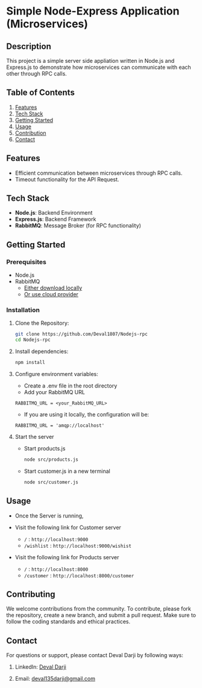 # Simple Node-Express Application (Microservices)

## Description

This project is a simple server side appliation written in Node.js and Express.js to demonstrate how microservices can communicate with each other through RPC calls.


## Table of Contents

1. [Features](#features)
2. [Tech Stack](#tech-stack)
3. [Getting Started](#getting-started)
4. [Usage](#usage)
5. [Contribution](#contributing)
6. [Contact](#contact)


## Features

- Efficient communication between microservices through RPC calls.
- Timeout functionality for the API Request.


## Tech Stack

- **Node.js**: Backend Environment
- **Express.js**: Backend Framework
- **RabbitMQ**: Message Broker (for RPC functionality) 


## Getting Started

### Prerequisites

- Node.js
- RabbitMQ 
    - [Either download locally](https://www.rabbitmq.com/docs/download) 
    - [Or use cloud provider](https://www.cloudamqp.com/)


### Installation

1. Clone the Repository:
    ```bash
    git clone https://github.com/Deval1807/Nodejs-rpc
    cd Nodejs-rpc
    ```

2. Install dependencies:
    ```bash
    npm install
    ```

3. Configure environment variables:
    - Create a .env file in the root directory
    - Add your RabbitMQ URL
    ```env
    RABBITMQ_URL = <your_RabbitMQ_URL>
    ```
    - If you are using it locally, the configuration will be:
    ```env
    RABBITMQ_URL = 'amqp://localhost'
    ```

4. Start the server
    - Start products.js
        ```bash
        node src/products.js
        ```
    - Start customer.js in a new terminal
        ```bash
        node src/customer.js
        ```


## Usage

- Once the Server is running,

- Visit the following link for Customer server
    - `/` : `http://localhost:9000`
    - `/wishlist` : `http://localhost:9000/wishist`

- Visit the following link for Products server
    - `/` : `http://localhost:8000`
    - `/customer` : `http://localhost:8000/customer`


## Contributing

We welcome contributions from the community. To contribute, please fork the repository, create a new branch, and submit a pull request. Make sure to follow the coding standards and ethical practices.

## Contact

For questions or support, please contact Deval Darji by following ways:

1. LinkedIn: [Deval Darji](https://www.linkedin.com/in/deval-darji-a15002226/)

2. Email: [deval135darji@gmail.com](mailto:deval135darji@gmail.com)